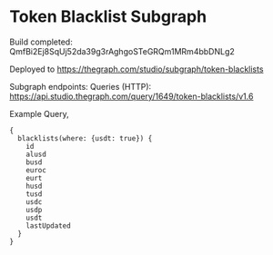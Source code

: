 # Token Blacklist Subgraph

Build completed: QmfBi2Ej8SqUj52da39g3rAghgoSTeGRQm1MRm4bbDNLg2

Deployed to https://thegraph.com/studio/subgraph/token-blacklists

Subgraph endpoints:
Queries (HTTP):     https://api.studio.thegraph.com/query/1649/token-blacklists/v1.6

Example Query,
```
{
  blacklists(where: {usdt: true}) {
    id
    alusd
    busd
    euroc
    eurt
    husd
    tusd
    usdc
    usdp
    usdt
    lastUpdated
  }
}
```

